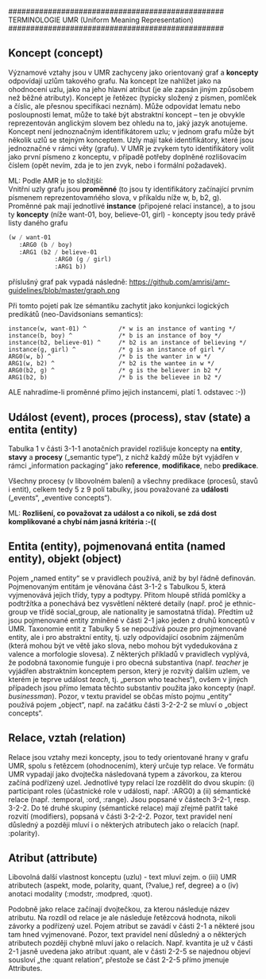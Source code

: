 #################################################
TERMINOLOGIE UMR (Uniform Meaning Representation)
#################################################


Koncept (concept)
-----------------
Významové vztahy jsou v UMR zachyceny jako orientovaný graf a **koncepty** odpovídají uzlům takového grafu. Na koncept lze
nahlížet jako na ohodnocení uzlu, jako na jeho hlavní atribut (je ale zapsán jiným způsobem než běžné atributy).
Koncept je řetězec (typicky složený z písmen, pomlček a číslic, ale přesnou specifikaci neznám). Může odpovídat lematu
nebo posloupnosti lemat, může to také být abstraktní koncept – ten je obvykle reprezentován anglickým slovem bez ohledu
na to, jaký jazyk anotujeme. Koncept není jednoznačným identifikátorem uzlu; v jednom grafu může být několik uzlů se
stejným konceptem. Uzly mají také identifikátory, které jsou jednoznačné v rámci věty (grafu). V UMR je zvykem tyto
identifikátory volit jako první písmeno z konceptu, v případě potřeby doplněné rozlišovacím číslem (opět nevím, zda je
to jen zvyk, nebo i formální požadavek).

ML: Podle AMR je to složitjší:<br>
Vnitřní uzly grafu jsou **proměnné** (to jsou ty identifikátory začínající prvním písmenem reprezentovamńého slova, v příkaldu níže w, b, b2, g).<br>
Proměnné pak mají jednotlivé **instance** (připojené relací instance), a to jsou ty **koncepty** (níže want-01, boy, believe-01, girl) - koncepty jsou tedy právě listy daného grafu

```lisp
(w / want-01
   :ARG0 (b / boy)
   :ARG1 (b2 / believe-01
             :ARG0 (g / girl)
             :ARG1 b))
```

příslušný graf pak vypadá následně:
https://github.com/amrisi/amr-guidelines/blob/master/graph.png

Při tomto pojetí pak lze sémantiku zachytit jako konjunkci logických predikátů  (neo-Davidsonians semantics):

```
instance(w, want-01) ^         /* w is an instance of wanting */
instance(b, boy) ^             /* b is an instance of boy */
instance(b2, believe-01) ^     /* b2 is an instance of believing */
instance(g, girl) ^            /* g is an instance of girl */
ARG0(w, b) ^                   /* b is the wanter in w */
ARG1(w, b2) ^                  /* b2 is the wantee in w */
ARG0(b2, g) ^                  /* g is the believer in b2 */
ARG1(b2, b)                    /* b is the believee in b2 */
```

ALE nahradíme-li proměnné přímo jejich instancemi, platí 1. odstavec :-))


Událost (event), proces (process), stav (state) a entita (entity)
-----------------------------------------------------------------
Tabulka 1 v části 3-1-1 anotačních pravidel rozlišuje koncepty na **entity**, **stavy** a **procesy** („semantic type“), z nichž každý může být
vyjádřen v rámci „information packaging“ jako **reference**, **modifikace**, nebo **predikace**. 

Všechny procesy (v libovolném balení) a všechny predikace (procesů, stavů i entit), celkem tedy 5 z 9 polí tabulky, jsou považované za **události** („events“, „eventive concepts“).

ML: **Rozlišení, co považovat za událost a co nikoli, se zdá dost komplikované a chybí nám jasná kritéria  :-((**


Entita (entity), pojmenovaná entita (named entity), objekt (object)
-------------------------------------------------------------------
Pojem „named entity“ se v pravidlech používá, aniž by byl řádně definován. Pojmenovaným entitám je věnována část 3-1-2
s Tabulkou 5, která vyjmenovává jejich třídy, typy a podtypy. Přitom hloupě střídá pomlčky a podtržítka a ponechává
bez vysvětlení některé detaily (např. proč je ethnic-group ve třídě social_group, ale nationality je samostatná třída).
Předtím už jsou pojmenované entity zmíněné v části 2-1 jako jeden z druhů konceptů v UMR. Taxonomie entit z Tabulky 5
se nepoužívá pouze pro pojmenované entity, ale i pro abstraktní entity, tj. uzly odpovídající osobním zájmenům (která
mohou být ve větě jako slova, nebo mohou být vydedukována z valence a morfologie slovesa). Z některých příkladů
v pravidlech vyplývá, že podobná taxonomie funguje i pro obecná substantiva (např. _teacher_ je vyjádřen abstraktním
konceptem person, který je rozvitý dalším uzlem, ve kterém je teprve událost _teach_, tj. „person who teaches“), ovšem
v jiných případech jsou přímo lemata těchto substantiv použita jako koncepty (např. _businessman_). Pozor, v textu
pravidel se občas místo pojmu „entity“ používá pojem „object“, např. na začátku části 3-2-2-2 se mluví o „object
concepts“.


Relace, vztah (relation)
------------------------
Relace jsou vztahy mezi koncepty, jsou to tedy orientované hrany v grafu UMR, spolu s řetězcem (ohodnocením), který
určuje typ relace. Ve formátu UMR vypadají jako dvojtečka následovaná typem a závorkou, za kterou začíná podřízený
uzel. Jednotlivé typy relací lze rozdělit do dvou skupin: (i) participant roles (účastnické role v události, např.
:ARG0) a (ii) sémantické relace (např. :temporal, :ord, :range). Jsou popsané v částech 3-2-1, resp. 3-2-2. Do té druhé
skupiny (sémantické relace) mají zřejmě patřit také rozvití (modifiers), popsaná v části 3-2-2-2. Pozor, text pravidel není důsledný a později mluví i o některých atributech jako o relacích (např. :polarity). 


Atribut (attribute)
-------------------
Libovolná další vlastnost konceptu (uzlu) - text mluví zejm. o (iii) UMR atributech (aspekt, mode, polarity, quant, (?value,) ref, degree) a o (iv)  anotaci modality (:modstr, :modpred, :quot).

Podobně jako relace začínají dvojtečkou, za kterou následuje název atributu.
Na rozdíl od relace je ale následuje řetězcová hodnota, nikoli závorky a podřízený uzel. Pojem atribut se zavádí
v části 2-1 a některé jsou tam hned vyjmenované. Pozor, text pravidel není důsledný a o některých atributech později
chybně mluví jako o relacích. Např. kvantita je už v části 2-1 jasně uvedena jako atribut :quant, ale v části 2-2-5
se najednou objeví sousloví „the :quant relation“, přestože se část 2-2-5 přímo jmenuje Attributes.